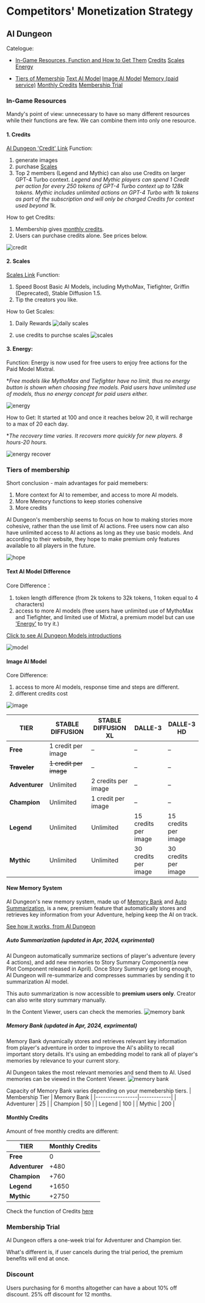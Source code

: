 # Competitors' Monetization Strategy

## AI Dungeon
Catelogue:
- [In-Game Resources, Function and How to Get Them](#in-game-resources)
        [Credits](#1-credits)
        [Scales](#2-scales)
        [Energy](#3-energy)

- [Tiers of Memership](#tiers-of-membership)
        [Text AI Model](#text-ai-model-difference)
        [Image AI Model](#image-ai-model)
        [Memory (paid service)](#memory)
        [Monthly Credits](#monthly-credits)
        [Membership Trial](#membership-trial)

### In-Game Resources 

Mandy's point of view: unnecessary to have so many different resources while their functions are few. We can combine them into only one resource. 

#### 1. Credits 
[AI Dungeon 'Credit' Link](https://help.aidungeon.com/faq/what-are-image-credits)
Function: 
1. generate images  
2. purchase [Scales](#2-scales)
3. Top 2 members (Legend and Mythic) can also use Credits on larger GPT-4 Turbo context. 
*Legend and Mythic players can spend 1 Credit per action for every 250 tokens of GPT-4 Turbo context up to 128k tokens. Mythic includes unlimited actions on GPT-4 Turbo with 1k tokens as part of the subscription and will only be charged Credits for context used beyond 1k.*

How to get Credits: 
1. Membership gives [monthly credits](#monthly-credits). 
2. Users can purchase credits alone. See prices below. 

![credit](credit-price.png)

#### 2. Scales
[Scales Link](https://help.aidungeon.com/faq/how-can-players-spend-scales)
Function: 
1. Speed Boost Basic AI Models, including MythoMax, Tiefighter, Griffin (Deprecated), Stable Diffusion 1.5.
2. Tip the creators you like.

How to Get Scales: 
1. Daily Rewards
![daily scales](scales-daily.png)

2. use credits to purchse scales
![scales](purchase-scales.png)

#### 3. Energy: 
Function: Energy is now used for free users to enjoy free actions for the Paid Model Mixtral. 

**Free models like MythoMax and Tiefighter have no limit, thus no energy button is shown when choosing free models. Paid users have unlimited use of models, thus no energy concept for paid users either.*

![energy](energy-cost.png)

How to Get: It started at 100 and once it reaches below 20, it will recharge to a max of 20 each day. 

**The recovery time varies. It recovers more quickly for new players. 8 hours-20 hours.*  

![energy recover](energy-recover.png)

### Tiers of membership
Short conclusion - main advantages for paid memebers:
1. More context for AI to remember, and access to more AI models.
2. More Memory functions to keep stories cohensive
3. More credits

AI Dungeon's membership seems to focus on how to making stories more cohesive, rather than the use limit of AI actions. Free users now can also have unlimited access to AI actions as long as they use basic models. And according to their website, they hope to make premium only features available to all players in the future.

![hope](hope.png)

#### Text AI Model Difference

Core Difference：
1. token length difference (from 2k tokens to 32k tokens, 1 token equal to 4 characters)
2. access to more AI models (free users have unlimited use of MythoMax and Tiefighter, and limited use of Mixtral, a premium model but can use ['Energy'](#3-energy) to try it.)

[Click to see AI Dungeon Models introductions](https://help.aidungeon.com/faq/what-are-the-different-ai-language-models)

![model](models.png)


#### Image AI Model
Core Difference:
1. access to more AI models, response time and steps are different.
2. different credits cost 

![image](images.png)

| **TIER**       | **STABLE DIFFUSION** | **STABLE DIFFUSION XL** | **DALLE-3** | **DALLE-3 HD** |
|----------------|-----------------------|-------------------------|-------------|----------------|
| **Free**   | 1 credit per image    | –                       | –           | –              |
| ~~**Traveler**~~ | ~~1 credit per image~~    | –                       | –           | –             |
| **Adventurer** | Unlimited             | 2 credits per image     | –           | –              |
| **Champion**   | Unlimited             | 1 credit per image      | –           | –              |
| **Legend**     | Unlimited             | Unlimited               | 15 credits per image | 15 credits per image |
| **Mythic**     | Unlimited             | Unlimited               | 30 credits per image | 30 credits per image |


#### New Memory  System
AI Dungeon's new memory system, made up of [Memory Bank](#memory-bank) and [Auto Summarization](#auto-summarization-updated-in-apr-2024-exprimental), is a new, premium feature that automatically stores and retrieves key information from your Adventure, helping keep the AI on track. 

[See how it works, from AI Dungeon](https://help.aidungeon.com/faq/the-memory-system)


##### Auto Summarization (updated in Apr, 2024, exprimental)

AI Dungeon automatically summarize sections of player's adventure (every 4 actions), and add new memories to Story Summary Component(a new Plot Component released in April). 
Once Story Summary get long enough, AI Dungeon will re-summarize and compresses summaries by sending it to summarization AI model.

This auto summarization is now accessible to **premium users only**. Creator can also write story summary manually.

In the Content Viewer, users can check the memories.
![memory bank](memory-system.jpg)

##### Memory Bank (updated in Apr, 2024, exprimental)
Memory Bank dynamically stores and retrieves relevant key information from player's adventure in order to improve the AI's ability to recall important story details. 
It's using an embedding model to rank all of player's memories by relevance to your current story. 

AI Dungeon takes the most relevant memories and send them to AI. Used memories can be viewed in the Content Viewer.
![memory bank](memory-bank.jpg)

Capacity of Memory Bank varies depending on your memebership tiers.
| Membership Tier | Memory Bank |
|-----------------|-------------|
| Adventurer      | 25          |
| Champion        | 50          |
| Legend          | 100         |
| Mythic          | 200         |

#### Monthly Credits
Amount of free monthly credits are different:

| **TIER**       | **Monthly Credits** |
|----------------|-----------------------|
| **Free**   | 0    |
| **Adventurer** | +480             |
| **Champion**   | +760             | 
| **Legend**     | +1650             |
| **Mythic**     | +2750             |

Check the function of Credits [here](#1-credits)

### Membership Trial
AI Dungeon offers a one-week trial for Adventurer and Champion tier.

What's different is, if user cancels during the trial period, the premium benefits will end at once.

### Discount
Users purchasing for 6 months altogether can have a about 10% off discount. 25% off discount for 12 months. 